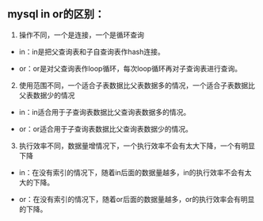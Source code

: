 ## mysql in or的区别：

1. 操作不同，一个是连接，一个是循环查询

+ in：in是把父查询表和子自查询表作hash连接。

+ or：or是对父查询表作loop循环，每次loop循环再对子查询表进行查询。

2. 使用范围不同，一个适合子表数据比父表数据多的情况，一个适合子表数据比父表数据少的情况

+ in：in适合用于子查询表数据比父查询表数据多的情况。

+ or：or适合用于子查询表数据比父查询表数据少的情况。

3. 执行效率不同，数据量增情况下，一个执行效率不会有太大下降，一个有明显下降

+ in：在没有索引的情况下，随着in后面的数据量越多，in的执行效率不会有太大的下降。

+ or：在没有索引的情况下，随着or后面的数据量越多，or的执行效率会有明显的下降。